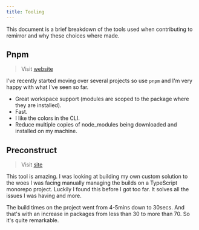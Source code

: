 ```yaml
---
title: Tooling
---
```


This document is a brief breakdown of the tools used when contributing to remirror and why these choices where made.

## Pnpm

> Visit [website](https://pnpm.js.org/)

I've recently started moving over several projects so use `pnpm` and I'm very happy with what I've seen so far.

- Great workspace support (modules are scoped to the package where they are installed).
- Fast.
- I like the colors in the CLI.
- Reduce multiple copies of node_modules being downloaded and installed on my machine.

## Preconstruct

> Visit [site](https://preconstruct.tools/)

This tool is amazing. I was looking at building my own custom solution to the woes I was facing manually managing the builds on a TypeScript monorepo project. Luckily I found this before I got too far. It solves all the issues I was having and more.

The build times on the project went from 4-5mins down to 30secs. And that's with an increase in packages from less than 30 to more than 70. So it's quite remarkable.

